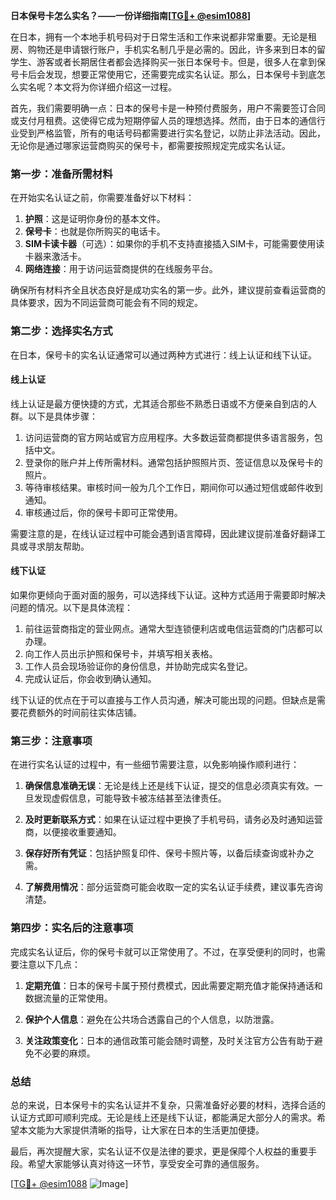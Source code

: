 **日本保号卡怎么实名？——一份详细指南[[TG💪+ @esim1088](https://t.me/s/esim1088)]**

在日本，拥有一个本地手机号码对于日常生活和工作来说都非常重要。无论是租房、购物还是申请银行账户，手机实名制几乎是必需的。因此，许多来到日本的留学生、游客或者长期居住者都会选择购买一张日本保号卡。但是，很多人在拿到保号卡后会发现，想要正常使用它，还需要完成实名认证。那么，日本保号卡到底怎么实名呢？本文将为你详细介绍这一过程。

首先，我们需要明确一点：日本的保号卡是一种预付费服务，用户不需要签订合同或支付月租费。这使得它成为短期停留人员的理想选择。然而，由于日本的通信行业受到严格监管，所有的电话号码都需要进行实名登记，以防止非法活动。因此，无论你是通过哪家运营商购买的保号卡，都需要按照规定完成实名认证。

### **第一步：准备所需材料**

在开始实名认证之前，你需要准备好以下材料：

1. **护照**：这是证明你身份的基本文件。
2. **保号卡**：也就是你所购买的电话卡。
3. **SIM卡读卡器**（可选）：如果你的手机不支持直接插入SIM卡，可能需要使用读卡器来激活卡。
4. **网络连接**：用于访问运营商提供的在线服务平台。

确保所有材料齐全且状态良好是成功实名的第一步。此外，建议提前查看运营商的具体要求，因为不同运营商可能会有不同的规定。

### **第二步：选择实名方式**

在日本，保号卡的实名认证通常可以通过两种方式进行：线上认证和线下认证。

#### **线上认证**

线上认证是最方便快捷的方式，尤其适合那些不熟悉日语或不方便亲自到店的人群。以下是具体步骤：

1. 访问运营商的官方网站或官方应用程序。大多数运营商都提供多语言服务，包括中文。
2. 登录你的账户并上传所需材料。通常包括护照照片页、签证信息以及保号卡的照片。
3. 等待审核结果。审核时间一般为几个工作日，期间你可以通过短信或邮件收到通知。
4. 审核通过后，你的保号卡即可正常使用。

需要注意的是，在线认证过程中可能会遇到语言障碍，因此建议提前准备好翻译工具或寻求朋友帮助。

#### **线下认证**

如果你更倾向于面对面的服务，可以选择线下认证。这种方式适用于需要即时解决问题的情况。以下是具体流程：

1. 前往运营商指定的营业网点。通常大型连锁便利店或电信运营商的门店都可以办理。
2. 向工作人员出示护照和保号卡，并填写相关表格。
3. 工作人员会现场验证你的身份信息，并协助完成实名登记。
4. 完成认证后，你会收到确认通知。

线下认证的优点在于可以直接与工作人员沟通，解决可能出现的问题。但缺点是需要花费额外的时间前往实体店铺。

### **第三步：注意事项**

在进行实名认证的过程中，有一些细节需要注意，以免影响操作顺利进行：

1. **确保信息准确无误**：无论是线上还是线下认证，提交的信息必须真实有效。一旦发现虚假信息，可能导致卡被冻结甚至法律责任。
   
2. **及时更新联系方式**：如果在认证过程中更换了手机号码，请务必及时通知运营商，以便接收重要通知。

3. **保存好所有凭证**：包括护照复印件、保号卡照片等，以备后续查询或补办之需。

4. **了解费用情况**：部分运营商可能会收取一定的实名认证手续费，建议事先咨询清楚。

### **第四步：实名后的注意事项**

完成实名认证后，你的保号卡就可以正常使用了。不过，在享受便利的同时，也需要注意以下几点：

1. **定期充值**：日本的保号卡属于预付费模式，因此需要定期充值才能保持通话和数据流量的正常使用。

2. **保护个人信息**：避免在公共场合透露自己的个人信息，以防泄露。

3. **关注政策变化**：日本的通信政策可能会随时调整，及时关注官方公告有助于避免不必要的麻烦。

### **总结**

总的来说，日本保号卡的实名认证并不复杂，只需准备好必要的材料，选择合适的认证方式即可顺利完成。无论是线上还是线下认证，都能满足大部分人的需求。希望本文能为大家提供清晰的指导，让大家在日本的生活更加便捷。

最后，再次提醒大家，实名认证不仅是法律的要求，更是保障个人权益的重要手段。希望大家能够认真对待这一环节，享受安全可靠的通信服务。

[[TG💪+ @esim1088](https://t.me/s/esim1088) ![Image](https://i.postimg.cc/4NQfJmqS/Snipaste-2025-05-13-00-14-12.png)]